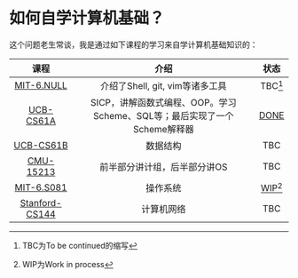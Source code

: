 # 如何自学计算机基础？

这个问题老生常谈，我是通过如下课程的学习来自学计算机基础知识的：

|                             课程                             |                             介绍                             |                     状态                      |
| :----------------------------------------------------------: | :----------------------------------------------------------: | :-------------------------------------------: |
|     [MIT-6.NULL](https://missing-semester-cn.github.io/)     |               介绍了Shell, git, vim等诸多工具                |                    TBC[^1]                    |
|               [UCB-CS61A](https://cs61a.org/)                | SICP，讲解函数式编程、OOP。学习Scheme、SQL等；最后实现了一个Scheme解释器 | [DONE](https://github.com/ZachVec/CS61A-SICP) |
|          [UCB-CS61B](https://sp18.datastructur.es/)          |                           数据结构                           |                      TBC                      |
|          [CMU-15213](https://www.cs.cmu.edu/~213/)           |                 前半部分讲计组，后半部分讲OS                 |                      TBC                      |
| [MIT-6.S081](https://pdos.csail.mit.edu/6.S081/2020/schedule.html) |                           操作系统                           | [WIP](https://github.com/ZachVec/6.S081)[^2]  |
|          [Stanford-CS144](https://cs144.github.io/)          |                          计算机网络                          |                      TBC                      |

[^1]: TBC为To be continued的缩写
[^2]: WIP为Work in process

